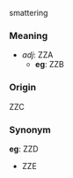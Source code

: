 smattering
### Meaning
+ _adj_: ZZA
    + __eg__: ZZB

### Origin

ZZC

### Synonym

__eg__: ZZD

+ ZZE


